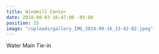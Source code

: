 ```yaml
---
title: Windmill Center
date: 2018-08-03 16:47:00 -05:00
position: 25
image: "/uploads/gallery_IMG_2014-09-16_13-42-02.jpeg"
---
```


Water Main Tie-in